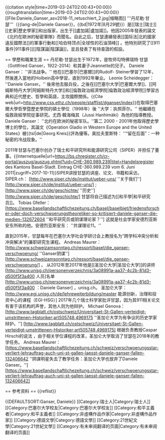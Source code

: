 {{citation style|time=2019-03-24T02:00:43+00:00}}
{{roughtranslation|time=2019-03-24T02:00:43+00:00}}
[[File:Daniele_Ganser_asv2018-11_retuschiert_2.jpg|缩略图]]
'''丹尼勒·甘瑟'''（{{lang-de|Daniele Ganser}}，{{bd|1972年|8月29號}}）是[[瑞士|瑞士]][[史家|歷史學家]]和出版家，出生于[[盧加諾|盧加諾]]。他因2005年發表的論文《北约在歐洲的秘密軍隊》而聞名。自此之后，甘瑟連續發表[[国际法|北約國家違反國際法]]的軍事行動和[[哈伯特顶点|全球性的石油頂峰]] 。他特別研究了[[911事件|911事件]][[陰謀論|陰謀論]]，並且發表了有待查證的假設。 

== 學歷和職業生涯 ==
丹尼勒·甘瑟出生于1972年，是牧师勾特佛瑞特·甘瑟（Gottfried Ganser，1922-2014）和其妻子Jeannette的兒子。<ref> Daniele Ganser： ''非法战争。'' </ref>他在[[巴塞尔|巴塞爾]]的Rudolf- Steiner學習了12年，然後進入當地的Holbein高中學習，直到1992年畢业。<ref> Leonie Scheidegger： ''Daniele Ganser。'' </ref>後來他去服兵役，之後在[[巴塞尔大学|巴塞爾大學]]、[[阿姆斯特丹大学|阿姆斯特丹大学]]和[[倫敦政治經濟學院|倫敦政治經濟學院]]學習古典和近代歷史、哲學和英語，主攻國際關係。<ref name="CSS2006">{{Cite web|url=http://www.css.ethz.ch/people/stafflist/dganser/index}}</ref>在取得巴塞爾大學哲學暨歷史學院的碩士學位（1998年）後<ref> ''大学：执照菲尔。'' </ref>他繼續在倫敦政經學院從事研究。尤西·韓海梅其（Jussi Hanhimäki）為他的指導教授。<ref name="Kreis2008"> Daniele Ganser： ''北约在欧洲的秘密军队。''第二</ref> 2000 - 2001年他取得歷史學博士的學位，其論文《Operation Gladio in Western Europe and the United States》被{{tsl|de|Georg Kreis}}評為優等。<ref>奥拉夫里斯特： ''“留在后面”：一种秘密的冷战现象。'' </ref>    

2011年甘瑟与巴塞尔创办了瑞士和平研究所和能源研究公司（SIPER）并担任了董事。<ref>{{Internetquelle|url=https://bs.chregister.ch/cr-portal/auszug/auszug.xhtml?uid=CHE-360.989.239|titel=Handelsregister des Kantons Basel-Stadt. Eintrag CHE-360.989.239 vom 6. Juni 2011|zugriff=2017-10-11}}</ref>SIPER讲授甘瑟的讲座、论文、书籍和采访。<ref> SIPER.ch： [http://www.siper.ch/de/institut/ueber-uns/ ''关于我们'']  [http://www.siper.ch/de/institut/ueber-uns/] ; [http://www.siper.ch/de/geschichte/ ''历史'']  [http://www.siper.ch/de/geschichte/] </ref>甘瑟将自己描述为[[和平學|和平研究员]]。<ref> Tobias Gfeller： [https://www.basellandschaftlichezeitung.ch/basel/baselbiet/friedensforscher-oder-doch-verschwoerungstheoretiker-so-kritisiert-daniele-ganser-die-medien-132672604 ''和平研究员或阴谋理论家？''] </ref>这就是社会学家安德烈亚斯安东所称的他。<ref>安德烈亚斯安东： ''共谋理论11。'' </ref> 

直到2015年，甘瑟每年在巴塞尔大学社会学研讨会上教授名为“跨学科冲突分析和冲突解决”的兼职研究生课程。<ref name="sas0215"> Andreas Maurer： [http://www.schweizamsonntag.ch/ressort/basel/die_ganser-verschwoerung/ ''Ganser阴谋'']  [http://www.schweizamsonntag.ch/ressort/basel/die_ganser-verschwoerung/] 。 </ref>从2012年至2017年他是[[圣加仑大学|圣加仑大学]]的讲师<ref> [http://www.unisg.ch/personenverzeichnis/3a08991a-aa37-4c2b-81d3-d500f5f3a400 人员]名单[http://www.unisg.ch/personenverzeichnis/3a08991a-aa37-4c2b-81d3-d500f5f3a400 ：Daniele Ganser] ，unisg.ch。 </ref><ref>圣加仑大学： [http://www.egi.unisg.ch/de/lehreweiterbildung/master 能源创新，治理和投资中心的课程（EGI-HSG）] </ref>2017年几个瑞士科学家批评甘瑟，因为其911相关论文有害于该机构的声誉，其他人则为他辩护。<ref> Michael Genova： [http://www.tagblatt.ch/ostschweiz/Universitaet-St-Gallen-verteidigt-umstrittenen-Historiker;art505748,4969175 ''圣加仑大学为有争议的历史学家辩护。'']  [http://www.tagblatt.ch/ostschweiz/Universitaet-St-Gallen-verteidigt-umstrittenen-Historiker;art505748,4969175] </ref>根据负责教授Caspar Hirschi的说法 ，由于相关学位课程的改革，圣加仑大学取消了甘瑟在2018年的教学任务。<ref name="Maurer8Apr2018"> Andreas Maurer： [https://www.basellandschaftlichezeitung.ch/schweiz/verschwoerungsstar-verliert-lehrauftrag-auch-uni-st-gallen-laesst-daniele-ganser-fallen-132406642 ''阴谋明星失去了教学任务：圣加仑大学也放弃了Daniele Ganser。'']  [https://www.basellandschaftlichezeitung.ch/schweiz/verschwoerungsstar-verliert-lehrauftrag-auch-uni-st-gallen-laesst-daniele-ganser-fallen-132406642] </ref> 

==  参考资料 ==
{{reflist}}

{{DEFAULTSORT:Ganser, Daniele}}
[[Category:瑞士人|Category:瑞士人]]
[[Category:巴塞尔大学校友|Category:巴塞尔大学校友]]
[[Category:和平主義者|Category:和平主義者]]
[[Category:非虛構作品作家|Category:非虛構作品作家]]
[[Category:德語文學|Category:德語文學]]
[[Category:21世紀文學|Category:21世紀文學]]
[[Category:有未审阅翻译的页面|Category:有未审阅翻译的页面]]